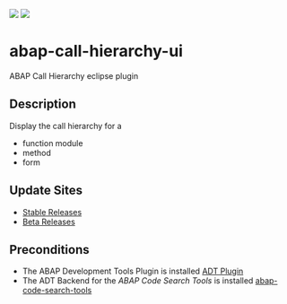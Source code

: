 ![](https://img.shields.io/badge/Java-SE11+-green) ![](https://img.shields.io/badge/eclipse-2020--09+-green)

# abap-call-hierarchy-ui

ABAP Call Hierarchy eclipse plugin

## Description

Display the call hierarchy for a

- function module
- method
- form


## Update Sites

- [Stable Releases](https://eclipse.devepos.com/latest)
- [Beta Releases](https://eclipse.devepos.com/dev)

## Preconditions

- The ABAP Development Tools Plugin is installed [ADT Plugin](https://tools.hana.ondemand.com/)
- The ADT Backend for the _ABAP Code Search Tools_ is installed [abap-code-search-tools](https://github.com/stockbal/abap-call-hierarchy)
